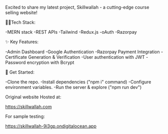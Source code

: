 Excited to share my latest project, Skillwallah - a cutting-edge course selling website!

👨‍💻Tech Stack:

-MERN stack
-REST APIs
-Tailwind
-Redux.js
-oAuth
-Razorpay

✨ Key Features:

-Admin Dashboard
-Google Authentication
-Razorpay Payment Integration
-Certificate Generation & Verification
-User authentication with JWT
-Password encryption with Bcrypt

🚀 Get Started:

-Clone the repo.
-Install dependencies ("npm i" command)
-Configure environment variables.
-Run the server & explore ("npm run dev")

Original website Hosted at:

https://skillwallah.com

For sample testing:

https://skillwallah-9i3gp.ondigitalocean.app
